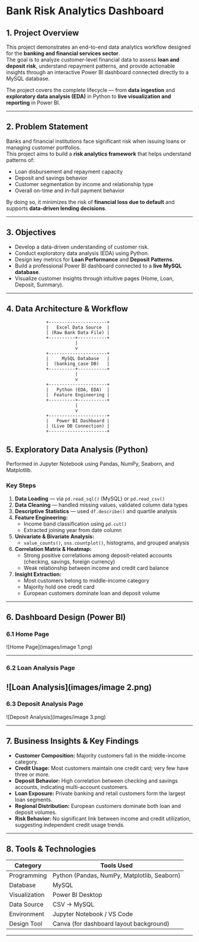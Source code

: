 # Bank Risk Analytics Dashboard

## 1. Project Overview
This project demonstrates an end-to-end data analytics workflow designed for the **banking and financial services sector**.  
The goal is to analyze customer-level financial data to assess **loan and deposit risk**, understand repayment patterns, and provide actionable insights through an interactive Power BI dashboard connected directly to a MySQL database.

The project covers the complete lifecycle — from **data ingestion** and **exploratory data analysis (EDA)** in Python to **live visualization and reporting** in Power BI.

---

## 2. Problem Statement
Banks and financial institutions face significant risk when issuing loans or managing customer portfolios.  
This project aims to build a **risk analytics framework** that helps understand patterns of:
- Loan disbursement and repayment capacity  
- Deposit and savings behavior  
- Customer segmentation by income and relationship type  
- Overall on-time and in-full payment behavior  

By doing so, it minimizes the risk of **financial loss due to default** and supports **data-driven lending decisions**.

---

## 3. Objectives
- Develop a data-driven understanding of customer risk.  
- Conduct exploratory data analysis (EDA) using Python.  
- Design key metrics for **Loan Performance** and **Deposit Patterns**.  
- Build a professional Power BI dashboard connected to a **live MySQL database**.  
- Visualize customer insights through intuitive pages (Home, Loan, Deposit, Summary).

---

## 4. Data Architecture & Workflow

```text
               +----------------------+
               |   Excel Data Source  |
               | (Raw Bank Data File) |
               +----------+-----------+
                          |
                          v
               +----------------------+
               |     MySQL Database   |
               |  (banking_case DB)   |
               +----------+-----------+
                          |
                          v
               +----------------------+
               |   Python (EDA, EDA)  |
               |  Feature Engineering |
               +----------+-----------+
                          |
                          v
               +----------------------+
               |   Power BI Dashboard |
               | (Live DB Connection) |
               +----------------------+
```

## 5. Exploratory Data Analysis (Python)
Performed in Jupyter Notebook using Pandas, NumPy, Seaborn, and Matplotlib.

### Key Steps
1. **Data Loading** — via `pd.read_sql()` (MySQL) or `pd.read_csv()`  
2. **Data Cleaning** — handled missing values, validated column data types  
3. **Descriptive Statistics** — used `df.describe()` and quartile analysis  
4. **Feature Engineering:**
   - Income band classification using `pd.cut()`  
   - Extracted joining year from date column  
5. **Univariate & Bivariate Analysis:**  
   - `value_counts()`, `sns.countplot()`, histograms, and grouped analysis  
6. **Correlation Matrix & Heatmap:**  
   - Strong positive correlations among deposit-related accounts (checking, savings, foreign currency)  
   - Weak relationship between income and credit card balance  
7. **Insight Extraction:**  
   - Most customers belong to middle-income category  
   - Majority hold one credit card  
   - European customers dominate loan and deposit volume  


---

## 6. Dashboard Design (Power BI)

### 6.1 Home Page

![Home Page](images/image 1.png)  

---

### 6.2 Loan Analysis Page
![Loan Analysis](images/image 2.png)
---

### 6.3 Deposit Analysis Page

![Deposit Analysis](images/image 3.png) 

---

## 7. Business Insights & Key Findings
- **Customer Composition:** Majority customers fall in the middle-income category.  
- **Credit Usage:** Most customers maintain one credit card; very few have three or more.  
- **Deposit Behavior:** High correlation between checking and savings accounts, indicating multi-account customers.  
- **Loan Exposure:** Private banking and retail customers form the largest loan segments.  
- **Regional Distribution:** European customers dominate both loan and deposit volumes.  
- **Risk Behavior:** No significant link between income and credit utilization, suggesting independent credit usage trends.

---

## 8. Tools & Technologies
| Category | Tools Used |
|-----------|-------------|
| Programming | Python (Pandas, NumPy, Matplotlib, Seaborn) |
| Database | MySQL |
| Visualization | Power BI Desktop |
| Data Source | CSV → MySQL |
| Environment | Jupyter Notebook / VS Code |
| Design Tool | Canva (for dashboard layout background) |

---
